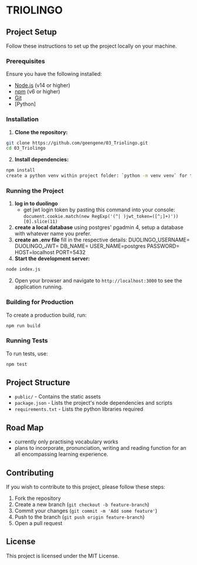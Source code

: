 # TRIOLINGO

## Project Setup

Follow these instructions to set up the project locally on your machine.

### Prerequisites

Ensure you have the following installed:

- [Node.js](https://nodejs.org/) (v14 or higher)
- [npm](https://www.npmjs.com/) (v6 or higher)
- [Git](https://git-scm.com/)
- [Python]

### Installation

1. **Clone the repository:**

```sh
git clone https://github.com/geengene/03_Triolingo.git
cd 03_Triolingo
```

2. **Install dependencies:**

```sh
npm install
create a python venv within project folder: `python -m venv venv` for the required dependencies
```

### Running the Project

1. **log in to duolingo**
   - get jwt login token by pasting this command into your console: `document.cookie.match(new RegExp('(^| )jwt_token=([^;]+)'))[0].slice(11) `
2. **create a local database**
   using postgres' pgadmin 4, setup a database with whatever name you prefer.
3. **create an .env file**
   fill in the respective details:
   DUOLINGO_USERNAME=
   DUOLINGO_JWT=
   DB_NAME=
   USER_NAME=postgres
   PASSWORD=
   HOST=localhost
   PORT=5432
4. **Start the development server:**

```sh
node index.js
```

2. Open your browser and navigate to `http://localhost:3000` to see the application running.

### Building for Production

To create a production build, run:

```sh
npm run build
```

### Running Tests

To run tests, use:

```sh
npm test
```

## Project Structure

- `public/` - Contains the static assets
- `package.json` - Lists the project's node dependencies and scripts
- `requirements.txt` - Lists the python libraries required

## Road Map

- currently only practising vocabulary works
- plans to incorporate, pronunciation, writing and reading function for an all encompassing learning experience.

## Contributing

If you wish to contribute to this project, please follow these steps:

1. Fork the repository
2. Create a new branch (`git checkout -b feature-branch`)
3. Commit your changes (`git commit -m 'Add some feature'`)
4. Push to the branch (`git push origin feature-branch`)
5. Open a pull request

## License

This project is licensed under the MIT License.
